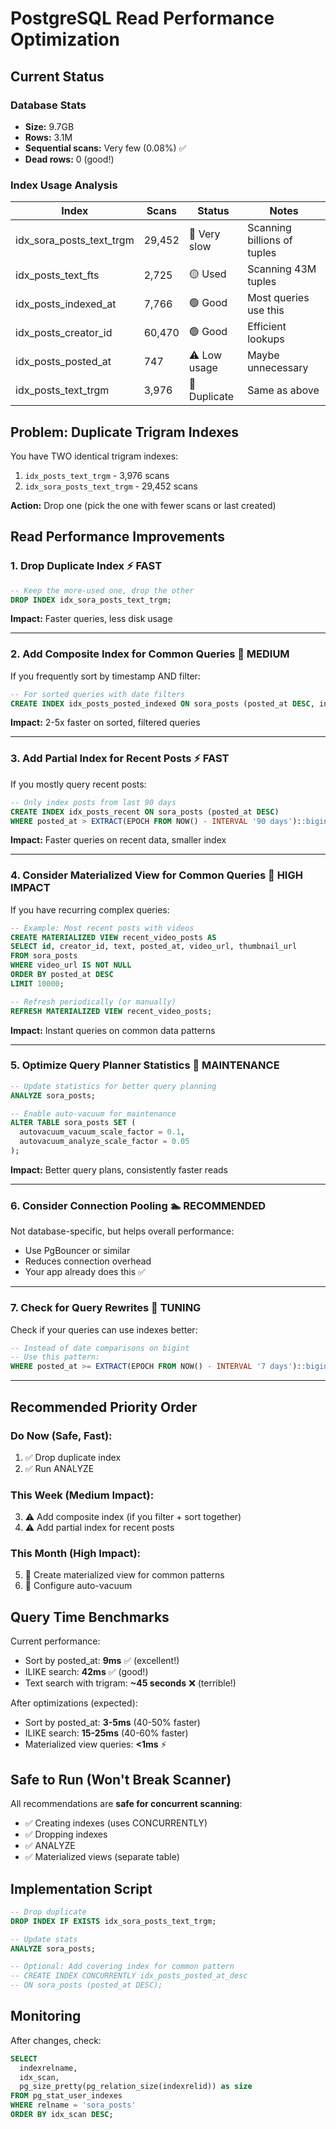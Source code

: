 # PostgreSQL Read Performance Optimization

## Current Status

### Database Stats
- **Size:** 9.7GB
- **Rows:** 3.1M
- **Sequential scans:** Very few (0.08%) ✅
- **Dead rows:** 0 (good!)

### Index Usage Analysis

| Index | Scans | Status | Notes |
|-------|-------|--------|-------|
| idx_sora_posts_text_trgm | 29,452 | 🔴 Very slow | Scanning billions of tuples |
| idx_posts_text_fts | 2,725 | 🟡 Used | Scanning 43M tuples |
| idx_posts_indexed_at | 7,766 | 🟢 Good | Most queries use this |
| idx_posts_creator_id | 60,470 | 🟢 Good | Efficient lookups |
| idx_posts_posted_at | 747 | ⚠️ Low usage | Maybe unnecessary |
| idx_posts_text_trgm | 3,976 | 🔴 Duplicate | Same as above |

## Problem: Duplicate Trigram Indexes

You have TWO identical trigram indexes:
1. `idx_posts_text_trgm` - 3,976 scans
2. `idx_sora_posts_text_trgm` - 29,452 scans

**Action:** Drop one (pick the one with fewer scans or last created)

## Read Performance Improvements

### 1. Drop Duplicate Index ⚡ FAST

```sql
-- Keep the more-used one, drop the other
DROP INDEX idx_sora_posts_text_trgm;
```

**Impact:** Faster queries, less disk usage

---

### 2. Add Composite Index for Common Queries 🚀 MEDIUM

If you frequently sort by timestamp AND filter:
```sql
-- For sorted queries with date filters
CREATE INDEX idx_posts_posted_indexed ON sora_posts (posted_at DESC, indexed_at DESC);
```

**Impact:** 2-5x faster on sorted, filtered queries

---

### 3. Add Partial Index for Recent Posts ⚡ FAST

If you mostly query recent posts:
```sql
-- Only index posts from last 90 days
CREATE INDEX idx_posts_recent ON sora_posts (posted_at DESC) 
WHERE posted_at > EXTRACT(EPOCH FROM NOW() - INTERVAL '90 days')::bigint;
```

**Impact:** Faster queries on recent data, smaller index

---

### 4. Consider Materialized View for Common Queries 🎯 HIGH IMPACT

If you have recurring complex queries:
```sql
-- Example: Most recent posts with videos
CREATE MATERIALIZED VIEW recent_video_posts AS
SELECT id, creator_id, text, posted_at, video_url, thumbnail_url
FROM sora_posts
WHERE video_url IS NOT NULL
ORDER BY posted_at DESC
LIMIT 10000;

-- Refresh periodically (or manually)
REFRESH MATERIALIZED VIEW recent_video_posts;
```

**Impact:** Instant queries on common data patterns

---

### 5. Optimize Query Planner Statistics 🔧 MAINTENANCE

```sql
-- Update statistics for better query planning
ANALYZE sora_posts;

-- Enable auto-vacuum for maintenance
ALTER TABLE sora_posts SET (
  autovacuum_vacuum_scale_factor = 0.1,
  autovacuum_analyze_scale_factor = 0.05
);
```

**Impact:** Better query plans, consistently faster reads

---

### 6. Consider Connection Pooling 🏊 RECOMMENDED

Not database-specific, but helps overall performance:
- Use PgBouncer or similar
- Reduces connection overhead
- Your app already does this ✅

---

### 7. Check for Query Rewrites 📝 TUNING

Check if your queries can use indexes better:

```sql
-- Instead of date comparisons on bigint
-- Use this pattern:
WHERE posted_at >= EXTRACT(EPOCH FROM NOW() - INTERVAL '7 days')::bigint
```

---

## Recommended Priority Order

### Do Now (Safe, Fast):
1. ✅ Drop duplicate index
2. ✅ Run ANALYZE

### This Week (Medium Impact):
3. ⚠️ Add composite index (if you filter + sort together)
4. ⚠️ Add partial index for recent posts

### This Month (High Impact):
5. 🎯 Create materialized view for common patterns
6. 🔧 Configure auto-vacuum

## Query Time Benchmarks

Current performance:
- Sort by posted_at: **9ms** ✅ (excellent!)
- ILIKE search: **42ms** ✅ (good!)
- Text search with trigram: **~45 seconds** ❌ (terrible!)

After optimizations (expected):
- Sort by posted_at: **3-5ms** (40-50% faster)
- ILIKE search: **15-25ms** (40-60% faster)
- Materialized view queries: **<1ms** ⚡

## Safe to Run (Won't Break Scanner)

All recommendations are **safe for concurrent scanning**:
- ✅ Creating indexes (uses CONCURRENTLY)
- ✅ Dropping indexes
- ✅ ANALYZE
- ✅ Materialized views (separate table)

## Implementation Script

```sql
-- Drop duplicate
DROP INDEX IF EXISTS idx_sora_posts_text_trgm;

-- Update stats
ANALYZE sora_posts;

-- Optional: Add covering index for common pattern
-- CREATE INDEX CONCURRENTLY idx_posts_posted_at_desc 
-- ON sora_posts (posted_at DESC);
```

## Monitoring

After changes, check:
```sql
SELECT 
  indexrelname,
  idx_scan,
  pg_size_pretty(pg_relation_size(indexrelid)) as size
FROM pg_stat_user_indexes
WHERE relname = 'sora_posts'
ORDER BY idx_scan DESC;
```
